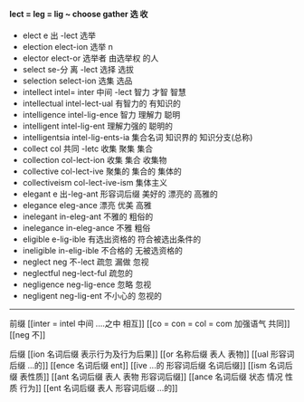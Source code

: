 #### lect = leg = lig ~ choose gather 选 收

- elect e 出 -lect  选举
- election elect-ion 选举 n
- elector elect-or 选举者 由选举权 的人
- select se-分 离 -lect 选择 选拔
- selection select-ion 选集  选品
- intellect intel= inter 中间 -lect 智力 才智 智慧
- intellectual intel-lect-ual 有智力的 有知识的 
- intelligence intel-lig-ence 智力 理解力 聪明
- intelligent intel-lig-ent 理解力强的 聪明的
- intelligentsia intel-lig-ents-ia 集合名词 知识界的 知识分支(总称)
- collect col 共同 -letc 收集 聚集 集合
- collection col-lect-ion 收集 集合 收集物
- collective col-lect-ive 聚集的 集合的 集体的
- collectiveism col-lect-ive-ism 集体主义
- elegant e 出-leg-ant 形容词后缀  美好的 漂亮的 高雅的 
- elegance eleg-ance   漂亮 优美 高雅
- inelegant in-eleg-ant 不雅的 粗俗的
- inelegance in-eleg-ance 不雅 粗俗
- eligible e-lig-ible 有选出资格的 符合被选出条件的
- ineligible in-elig-ible 不合格的 无被选资格的
- neglect neg 不-lect 疏忽 漏做 忽视
- neglectful neg-lect-ful 疏忽的
- negligence neg-lig-ence 忽略 忽视
- negligent neg-lig-ent 不小心的 忽视的

---
前缀 
[[inter = intel 中间 ....之中 相互]]
[[co = con  = col = com  加强语气 共同]]
[[neg 不]]

后缀
[[ion  名词后缀 表示行为及行为后果]]
[[or 名称后缀 表人 表物]]
[[ual 形容词后缀 ...的]]
[[ence 名词后缀  ent]]
[[ive ...的 形容词后缀 名词后缀]]
[[ism 名词后缀 表性质]]
[[ant 名词后缀 表人 表物 形容词后缀]]
[[ance 名词后缀  状态 情况 性质 行为]]
[[ent 名词后缀  表人 形容词后缀 ...的]]